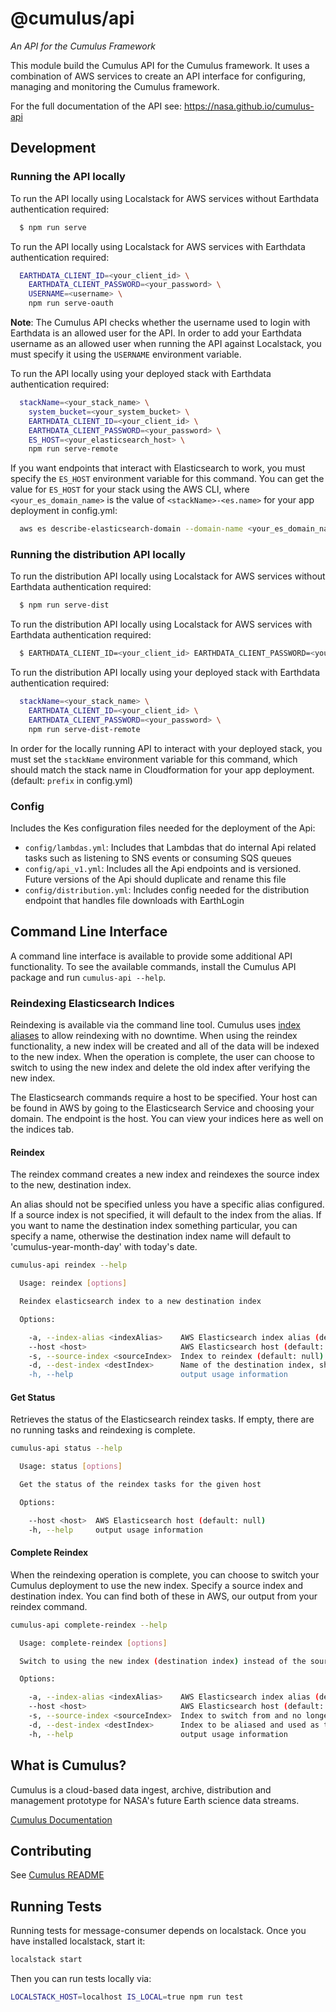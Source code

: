 # @cumulus/api

*An API for the Cumulus Framework*

This module build the Cumulus API for the Cumulus framework. It uses a combination of AWS services to create an API interface for configuring, managing and monitoring the Cumulus framework.

For the full documentation of the API see: https://nasa.github.io/cumulus-api

## Development

### Running the API locally

To run the API locally using Localstack for AWS services without Earthdata authentication required:

```bash
  $ npm run serve
```

To run the API locally using Localstack for AWS services with Earthdata authentication required:

```bash
  EARTHDATA_CLIENT_ID=<your_client_id> \
    EARTHDATA_CLIENT_PASSWORD=<your_password> \
    USERNAME=<username> \
    npm run serve-oauth
```

**Note**: The Cumulus API checks whether the username used to login with Earthdata is an allowed user for the API. In order to add your Earthdata username as an allowed user when running the API against Localstack, you must specify it using the `USERNAME` environment variable.

To run the API locally using your deployed stack with Earthdata authentication required:

```bash
  stackName=<your_stack_name> \
    system_bucket=<your_system_bucket> \
    EARTHDATA_CLIENT_ID=<your_client_id> \
    EARTHDATA_CLIENT_PASSWORD=<your_password> \
    ES_HOST=<your_elasticsearch_host> \
    npm run serve-remote
```

If you want endpoints that interact with Elasticsearch to work, you must specify the `ES_HOST` environment variable for this command. You can get the value for `ES_HOST` for your stack using the AWS CLI, where `<your_es_domain_name>` is the value of `<stackName>-<es.name>` for your app deployment in config.yml:

```bash
  aws es describe-elasticsearch-domain --domain-name <your_es_domain_name> --query 'DomainStatus.Endpoint'
```

### Running the distribution API locally

To run the distribution API locally using Localstack for AWS services without Earthdata authentication required:

```bash
  $ npm run serve-dist
```

To run the distribution API locally using Localstack for AWS services with Earthdata authentication required:

```bash
  $ EARTHDATA_CLIENT_ID=<your_client_id> EARTHDATA_CLIENT_PASSWORD=<your_password> npm run serve-dist-oauth
```

To run the distribution API locally using your deployed stack with Earthdata authentication required:

```bash
  stackName=<your_stack_name> \
    EARTHDATA_CLIENT_ID=<your_client_id> \
    EARTHDATA_CLIENT_PASSWORD=<your_password> \
    npm run serve-dist-remote
```

In order for the locally running API to interact with your deployed stack, you must set the `stackName` environment variable for this command, which should match the stack name in Cloudformation for your app deployment. (default: `prefix` in config.yml)

### Config

Includes the Kes configuration files needed for the deployment of the Api:

- `config/lambdas.yml`: Includes that Lambdas that do internal Api related tasks such as listening to SNS events or consuming SQS queues
- `config/api_v1.yml`: Includes all the Api endpoints and is versioned. Future versions of the Api should duplicate and rename this file
- `config/distribution.yml`: Includes config needed for the distribution endpoint that handles file downloads with EarthLogin

## Command Line Interface

A command line interface is available to provide some additional API functionality. To see the available commands, install the Cumulus API package and run `cumulus-api --help`.

### Reindexing Elasticsearch Indices

Reindexing is available via the command line tool. Cumulus uses [index aliases](https://www.elastic.co/guide/en/elasticsearch/reference/current/indices-aliases.html) to allow reindexing with no downtime. When using the reindex functionality, a new index will be created and all of the data will be indexed to the new index. When the operation is complete, the user can choose to switch to using the new index and delete the old index after verifying the new index.

The Elasticsearch commands require a host to be specified. Your host can be found in AWS by going to the Elasticsearch Service and choosing your domain. The endpoint is the host. You can view your indices here as well on the indices tab.

#### Reindex

The reindex command creates a new index and reindexes the source index to the new, destination index.

An alias should not be specified unless you have a specific alias configured. If a source index is not specified, it will default to the index from the alias. If you want to name the destination index something particular, you can specify a name, otherwise the destination index name will default to 'cumulus-year-month-day' with today's date.

```bash
cumulus-api reindex --help

  Usage: reindex [options]

  Reindex elasticsearch index to a new destination index

  Options:

    -a, --index-alias <indexAlias>    AWS Elasticsearch index alias (default: cumulus-alias)
    --host <host>                     AWS Elasticsearch host (default: null)
    -s, --source-index <sourceIndex>  Index to reindex (default: null)
    -d, --dest-index <destIndex>      Name of the destination index, should not be an existing index. Will default to an index named with today's date (default: null)
    -h, --help                        output usage information
```

#### Get Status

Retrieves the status of the Elasticsearch reindex tasks. If empty, there are no running tasks and reindexing is complete.

```bash
cumulus-api status --help

  Usage: status [options]

  Get the status of the reindex tasks for the given host

  Options:

    --host <host>  AWS Elasticsearch host (default: null)
    -h, --help     output usage information
```

#### Complete Reindex

When the reindexing operation is complete, you can choose to switch your Cumulus deployment to use the new index. Specify a source index and destination index. You can find both of these in AWS, our output from your reindex command.

```bash
cumulus-api complete-reindex --help

  Usage: complete-reindex [options]

  Switch to using the new index (destination index) instead of the source index.

  Options:

    -a, --index-alias <indexAlias>    AWS Elasticsearch index alias (default: cumulus-alias)
    --host <host>                     AWS Elasticsearch host (default: null)
    -s, --source-index <sourceIndex>  Index to switch from and no longer used (default: null)
    -d, --dest-index <destIndex>      Index to be aliased and used as the elasticsearch index for Cumulus (default: null)
    -h, --help                        output usage information
```

## What is Cumulus?

Cumulus is a cloud-based data ingest, archive, distribution and management prototype for NASA's future Earth science data streams.

[Cumulus Documentation](https://nasa.github.io/cumulus)

## Contributing

See [Cumulus README](https://github.com/nasa/cumulus/blob/master/README.md#installing-and-deploying)

## Running Tests

Running tests for message-consumer depends on localstack. Once you have installed localstack, start it:

```bash
localstack start
```

Then you can run tests locally via:

```bash
LOCALSTACK_HOST=localhost IS_LOCAL=true npm run test
```
